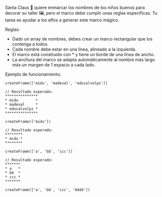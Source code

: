 Santa Claus 🎅 quiere enmarcar los nombres de los niños buenos para decorar su
taller 🖼️, pero el marco debe cumplir unas reglas específicas. Tu tarea es
ayudar a los elfos a generar este marco mágico.

Reglas:

- Dado un array de nombres, debes crear un marco rectangular que los contenga a
  todos.
- Cada nombre debe estar en una línea, alineado a la izquierda.
- El marco está construido con * y tiene un borde de una línea de ancho.
- La anchura del marco se adapta automáticamente al nombre más largo más un
  margen de 1 espacio a cada lado.

Ejemplo de funcionamiento:

```{javascript}
createFrame(['midu', 'madeval', 'educalvolpz'])

// Resultado esperado:
***************
* midu        *
* madeval     *
* educalvolpz *
***************

createFrame(['midu'])

// Resultado esperado:
********
* midu *
********

createFrame(['a', 'bb', 'ccc'])

// Resultado esperado:
*******
* a   *
* bb  *
* ccc *
*******

createFrame(['a', 'bb', 'ccc', 'dddd'])
```
